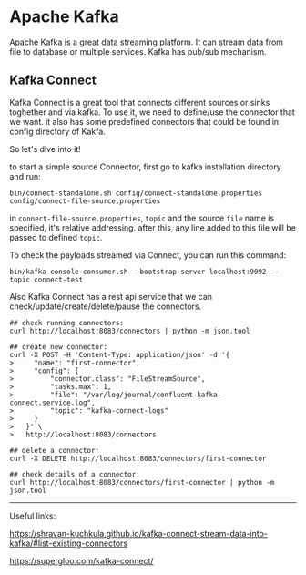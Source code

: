 # Apache Kafka

Apache Kafka is a great data streaming platform. It can stream data from file to database or multiple services. Kafka has pub/sub mechanism.

## Kafka Connect

Kafka Connect is a great tool that connects different sources or sinks toghether and via kafka. To use it, we need to define/use the connector that we want. it also has some predefined connectors that could be found in config directory of Kakfa.

 So let's dive into it!

to start a simple source Connector, first go to kafka installation directory and run:
```
bin/connect-standalone.sh config/connect-standalone.properties config/connect-file-source.properties
```
in `connect-file-source.properties`, `topic` and the source `file` name is specified, it's relative addressing. after this, any line added to this file will be passed to defined `topic`.

To check the payloads streamed via Connect, you can run this command:

```
bin/kafka-console-consumer.sh --bootstrap-server localhost:9092 --topic connect-test
```
Also Kafka Connect has a rest api service that we can check/update/create/delete/pause the connectors. 

```
## check running connectors:
curl http://localhost:8083/connectors | python -m json.tool

## create new connector:
curl -X POST -H 'Content-Type: application/json' -d '{
>     "name": "first-connector",
>     "config": {
>         "connector.class": "FileStreamSource",
>         "tasks.max": 1,
>         "file": "/var/log/journal/confluent-kafka-connect.service.log",
>         "topic": "kafka-connect-logs"
>     }
>   }' \
>   http://localhost:8083/connectors

## delete a connector:
curl -X DELETE http://localhost:8083/connectors/first-connector

## check details of a connector:
curl http://localhost:8083/connectors/first-connector | python -m json.tool
```


-------
Useful links:

https://shravan-kuchkula.github.io/kafka-connect-stream-data-into-kafka/#list-existing-connectors

https://supergloo.com/kafka-connect/